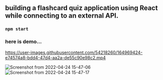 

## building a flashcard quiz application using React while connecting to an external API.

### `npm start`

### here is demo...



https://user-images.githubusercontent.com/54218260/164969424-e74574a8-bdd4-47d4-aa2a-de55c90e98c2.mp4


![Screenshot from 2022-04-24 15-47-06](https://user-images.githubusercontent.com/54218260/164969460-cb2b30a9-8d43-4fed-92e0-dc634235f046.png)
![Screenshot from 2022-04-24 15-47-17](https://user-images.githubusercontent.com/54218260/164969462-b1686ab6-f45a-47ea-939c-c6ee1bd53d88.png)
